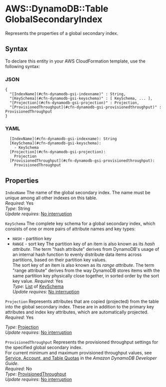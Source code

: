 # AWS::DynamoDB::Table GlobalSecondaryIndex<a name="aws-properties-dynamodb-gsi"></a>

Represents the properties of a global secondary index\.

## Syntax<a name="aws-properties-dynamodb-gsi-syntax"></a>

To declare this entity in your AWS CloudFormation template, use the following syntax:

### JSON<a name="aws-properties-dynamodb-gsi-syntax.json"></a>

```
{
  "[IndexName](#cfn-dynamodb-gsi-indexname)" : String,
  "[KeySchema](#cfn-dynamodb-gsi-keyschema)" : [ KeySchema, ... ],
  "[Projection](#cfn-dynamodb-gsi-projection)" : Projection,
  "[ProvisionedThroughput](#cfn-dynamodb-gsi-provisionedthroughput)" : ProvisionedThroughput
}
```

### YAML<a name="aws-properties-dynamodb-gsi-syntax.yaml"></a>

```
  [IndexName](#cfn-dynamodb-gsi-indexname): String
  [KeySchema](#cfn-dynamodb-gsi-keyschema): 
    - KeySchema
  [Projection](#cfn-dynamodb-gsi-projection): 
    Projection
  [ProvisionedThroughput](#cfn-dynamodb-gsi-provisionedthroughput): 
    ProvisionedThroughput
```

## Properties<a name="aws-properties-dynamodb-gsi-properties"></a>

`IndexName`  <a name="cfn-dynamodb-gsi-indexname"></a>
The name of the global secondary index\. The name must be unique among all other indexes on this table\.  
*Required*: Yes  
*Type*: String  
*Update requires*: [No interruption](https://docs.aws.amazon.com/AWSCloudFormation/latest/UserGuide/using-cfn-updating-stacks-update-behaviors.html#update-no-interrupt)

`KeySchema`  <a name="cfn-dynamodb-gsi-keyschema"></a>
The complete key schema for a global secondary index, which consists of one or more pairs of attribute names and key types:  
+  `HASH` \- partition key
+  `RANGE` \- sort key
The partition key of an item is also known as its *hash attribute*\. The term "hash attribute" derives from DynamoDB's usage of an internal hash function to evenly distribute data items across partitions, based on their partition key values\.  
The sort key of an item is also known as its *range attribute*\. The term "range attribute" derives from the way DynamoDB stores items with the same partition key physically close together, in sorted order by the sort key value\.
*Required*: Yes  
*Type*: [List](aws-properties-dynamodb-keyschema.md) of [KeySchema](aws-properties-dynamodb-keyschema.md)  
*Update requires*: [No interruption](https://docs.aws.amazon.com/AWSCloudFormation/latest/UserGuide/using-cfn-updating-stacks-update-behaviors.html#update-no-interrupt)

`Projection`  <a name="cfn-dynamodb-gsi-projection"></a>
Represents attributes that are copied \(projected\) from the table into the global secondary index\. These are in addition to the primary key attributes and index key attributes, which are automatically projected\.   
*Required*: Yes  

*Type*: [Projection](aws-properties-dynamodb-projectionobject.md)  
*Update requires*: [No interruption](https://docs.aws.amazon.com/AWSCloudFormation/latest/UserGuide/using-cfn-updating-stacks-update-behaviors.html#update-no-interrupt)

`ProvisionedThroughput`  <a name="cfn-dynamodb-gsi-provisionedthroughput"></a>
Represents the provisioned throughput settings for the specified global secondary index\.  
For current minimum and maximum provisioned throughput values, see [Service, Account, and Table Quotas](https://docs.aws.amazon.com/amazondynamodb/latest/developerguide/Limits.html) in the *Amazon DynamoDB Developer Guide*\.  
*Required*: No  
*Type*: [ProvisionedThroughput](aws-properties-dynamodb-provisionedthroughput.md)  
*Update requires*: [No interruption](https://docs.aws.amazon.com/AWSCloudFormation/latest/UserGuide/using-cfn-updating-stacks-update-behaviors.html#update-no-interrupt)

